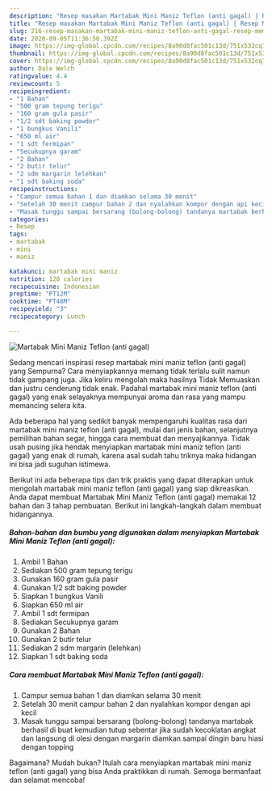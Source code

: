 ```yaml
---
description: "Resep masakan Martabak Mini Maniz Teflon (anti gagal) | Resep Membuat Martabak Mini Maniz Teflon (anti gagal) Yang Bisa Manjain Lidah"
title: "Resep masakan Martabak Mini Maniz Teflon (anti gagal) | Resep Membuat Martabak Mini Maniz Teflon (anti gagal) Yang Bisa Manjain Lidah"
slug: 216-resep-masakan-martabak-mini-maniz-teflon-anti-gagal-resep-membuat-martabak-mini-maniz-teflon-anti-gagal-yang-bisa-manjain-lidah
date: 2020-09-05T11:36:50.392Z
image: https://img-global.cpcdn.com/recipes/8a90d8fac501c13d/751x532cq70/martabak-mini-maniz-teflon-anti-gagal-foto-resep-utama.jpg
thumbnail: https://img-global.cpcdn.com/recipes/8a90d8fac501c13d/751x532cq70/martabak-mini-maniz-teflon-anti-gagal-foto-resep-utama.jpg
cover: https://img-global.cpcdn.com/recipes/8a90d8fac501c13d/751x532cq70/martabak-mini-maniz-teflon-anti-gagal-foto-resep-utama.jpg
author: Dale Welch
ratingvalue: 4.4
reviewcount: 5
recipeingredient:
- "1 Bahan"
- "500 gram tepung terigu"
- "160 gram gula pasir"
- "1/2 sdt baking powder"
- "1 bungkus Vanili"
- "650 ml air"
- "1 sdt fermipan"
- "Secukupnya garam"
- "2 Bahan"
- "2 butir telur"
- "2 sdm margarin lelehkan"
- "1 sdt baking soda"
recipeinstructions:
- "Campur semua bahan 1 dan diamkan selama 30 menit"
- "Setelah 30 menit campur bahan 2 dan nyalahkan kompor dengan api kecil"
- "Masak tunggu sampai bersarang (bolong-bolong) tandanya martabak berhasil di buat kemudian tutup sebentar jika sudah kecoklatan angkat dan langsung di olesi dengan margarin diamkan sampai dingin baru hiasi dengan topping"
categories:
- Resep
tags:
- martabak
- mini
- maniz

katakunci: martabak mini maniz 
nutrition: 128 calories
recipecuisine: Indonesian
preptime: "PT12M"
cooktime: "PT48M"
recipeyield: "3"
recipecategory: Lunch

---
```



![Martabak Mini Maniz Teflon (anti gagal)](https://img-global.cpcdn.com/recipes/8a90d8fac501c13d/751x532cq70/martabak-mini-maniz-teflon-anti-gagal-foto-resep-utama.jpg)

Sedang mencari inspirasi resep martabak mini maniz teflon (anti gagal) yang Sempurna? Cara menyiapkannya memang tidak terlalu sulit namun tidak gampang juga. Jika keliru mengolah maka hasilnya Tidak Memuaskan dan justru cenderung tidak enak. Padahal martabak mini maniz teflon (anti gagal) yang enak selayaknya mempunyai aroma dan rasa yang mampu memancing selera kita.

Ada beberapa hal yang sedikit banyak mempengaruhi kualitas rasa dari martabak mini maniz teflon (anti gagal), mulai dari jenis bahan, selanjutnya pemilihan bahan segar, hingga cara membuat dan menyajikannya. Tidak usah pusing jika hendak menyiapkan martabak mini maniz teflon (anti gagal) yang enak di rumah, karena asal sudah tahu triknya maka hidangan ini bisa jadi suguhan istimewa.




Berikut ini ada beberapa tips dan trik praktis yang dapat diterapkan untuk mengolah martabak mini maniz teflon (anti gagal) yang siap dikreasikan. Anda dapat membuat Martabak Mini Maniz Teflon (anti gagal) memakai 12 bahan dan 3 tahap pembuatan. Berikut ini langkah-langkah dalam membuat hidangannya.

<!--inarticleads1-->

##### Bahan-bahan dan bumbu yang digunakan dalam menyiapkan Martabak Mini Maniz Teflon (anti gagal):

1. Ambil 1 Bahan
1. Sediakan 500 gram tepung terigu
1. Gunakan 160 gram gula pasir
1. Gunakan 1/2 sdt baking powder
1. Siapkan 1 bungkus Vanili
1. Siapkan 650 ml air
1. Ambil 1 sdt fermipan
1. Sediakan Secukupnya garam
1. Gunakan 2 Bahan
1. Gunakan 2 butir telur
1. Sediakan 2 sdm margarin (lelehkan)
1. Siapkan 1 sdt baking soda




<!--inarticleads2-->

##### Cara membuat Martabak Mini Maniz Teflon (anti gagal):

1. Campur semua bahan 1 dan diamkan selama 30 menit
1. Setelah 30 menit campur bahan 2 dan nyalahkan kompor dengan api kecil
1. Masak tunggu sampai bersarang (bolong-bolong) tandanya martabak berhasil di buat kemudian tutup sebentar jika sudah kecoklatan angkat dan langsung di olesi dengan margarin diamkan sampai dingin baru hiasi dengan topping




Bagaimana? Mudah bukan? Itulah cara menyiapkan martabak mini maniz teflon (anti gagal) yang bisa Anda praktikkan di rumah. Semoga bermanfaat dan selamat mencoba!
